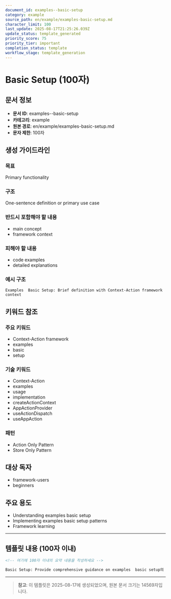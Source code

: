 ```yaml
---
document_id: examples--basic-setup
category: example
source_path: en/example/examples-basic-setup.md
character_limit: 100
last_update: 2025-08-17T21:25:26.039Z
update_status: template_generated
priority_score: 75
priority_tier: important
completion_status: template
workflow_stage: template_generation
---
```


# Basic Setup (100자)

## 문서 정보
- **문서 ID**: examples--basic-setup
- **카테고리**: example
- **원본 경로**: en/example/examples-basic-setup.md
- **문자 제한**: 100자

## 생성 가이드라인

### 목표
Primary functionality

### 구조
One-sentence definition or primary use case

### 반드시 포함해야 할 내용
- main concept
- framework context

### 피해야 할 내용  
- code examples
- detailed explanations

### 예시 구조
```
Examples  Basic Setup: Brief definition with Context-Action framework context
```

## 키워드 참조

### 주요 키워드
- Context-Action framework
- examples
- basic
- setup

### 기술 키워드
- Context-Action
- examples
- usage
- implementation
- createActionContext
- AppActionProvider
- useActionDispatch
- useAppAction

### 패턴
- Action Only Pattern
- Store Only Pattern

## 대상 독자
- framework-users
- beginners

## 주요 용도
- Understanding examples  basic setup
- Implementing examples  basic setup patterns
- Framework learning

---

## 템플릿 내용 (100자 이내)

```markdown
<!-- 여기에 100자 이내의 요약 내용을 작성하세요 -->

Basic Setup: Provide comprehensive guidance on examples  basic setup의 핵심 개념과 Context-Action 프레임워크에서의 역할을 간단히 설명.
```

---

> **참고**: 이 템플릿은 2025-08-17에 생성되었으며, 
> 원본 문서 크기는 14569자입니다.
